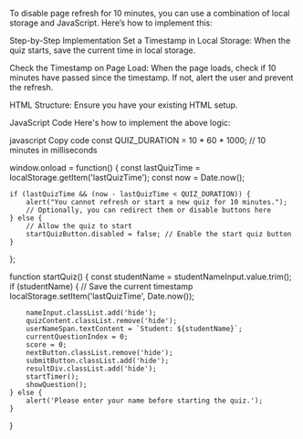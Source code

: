 To disable page refresh for 10 minutes, you can use a combination of local storage and JavaScript. Here’s how to implement this:

Step-by-Step Implementation
Set a Timestamp in Local Storage: When the quiz starts, save the current time in local storage.

Check the Timestamp on Page Load: When the page loads, check if 10 minutes have passed since the timestamp. If not, alert the user and prevent the refresh.

HTML Structure: Ensure you have your existing HTML setup.

JavaScript Code
Here's how to implement the above logic:

javascript
Copy code
const QUIZ_DURATION = 10 * 60 * 1000; // 10 minutes in milliseconds

window.onload = function() {
    const lastQuizTime = localStorage.getItem('lastQuizTime');
    const now = Date.now();

    if (lastQuizTime && (now - lastQuizTime < QUIZ_DURATION)) {
        alert("You cannot refresh or start a new quiz for 10 minutes.");
        // Optionally, you can redirect them or disable buttons here
    } else {
        // Allow the quiz to start
        startQuizButton.disabled = false; // Enable the start quiz button
    }
};

function startQuiz() {
    const studentName = studentNameInput.value.trim();
    if (studentName) {
        // Save the current timestamp
        localStorage.setItem('lastQuizTime', Date.now());

        nameInput.classList.add('hide');
        quizContent.classList.remove('hide');
        userNameSpan.textContent = `Student: ${studentName}`;
        currentQuestionIndex = 0;
        score = 0;
        nextButton.classList.remove('hide');
        submitButton.classList.add('hide');
        resultDiv.classList.add('hide');
        startTimer();
        showQuestion();
    } else {
        alert('Please enter your name before starting the quiz.');
    }
}